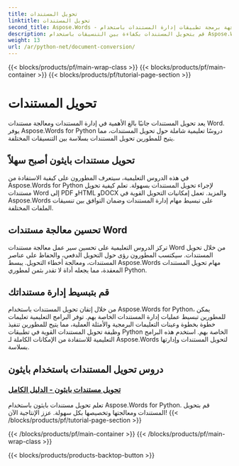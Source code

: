 ```yaml
---
title: تحويل المستندات
linktitle: تحويل المستندات
second_title: Aspose.Words - واجهة برمجة تطبيقات إدارة المستندات باستخدام Python
description: قم بتحويل المستندات بكفاءة بين التنسيقات باستخدام Aspose.Words for Python. قم بتبسيط معالجة مستندات Word وتبسيط مهام إدارة المستندات لديك.
weight: 13
url: /ar/python-net/document-conversion/
---
```


{{< blocks/products/pf/main-wrap-class >}}
{{< blocks/products/pf/main-container >}}
{{< blocks/products/pf/tutorial-page-section >}}

# تحويل المستندات


يعد تحويل المستندات جانبًا بالغ الأهمية في إدارة المستندات ومعالجة مستندات Word. يوفر Aspose.Words for Python دروسًا تعليمية شاملة حول تحويل المستندات، مما يتيح للمطورين تحويل المستندات بسلاسة بين التنسيقات المختلفة.

## تحويل مستندات بايثون أصبح سهلاً

في هذه الدروس التعليمية، سيتعرف المطورون على كيفية الاستفادة من Aspose.Words for Python لإجراء تحويل المستندات بسهولة. تعلم كيفية تحويل مستندات Word إلى PDF وHTML وDOCX والمزيد. تعمل إمكانيات التحويل القوية في Aspose.Words على تبسيط مهام إدارة المستندات وضمان التوافق بين تنسيقات الملفات المختلفة.

## تحسين معالجة مستندات Word

تركز الدروس التعليمية على تحسين سير عمل معالجة مستندات Word من خلال تحويل المستندات. سيكتسب المطورون رؤى حول التحويل الدفعي، والحفاظ على عناصر المستندات، ومعالجة أخطاء التحويل. يبسط Aspose.Words مهام تحويل المستندات المعقدة، مما يجعله أداة لا تقدر بثمن لمطوري Python.

## قم بتبسيط إدارة مستنداتك

من خلال إتقان تحويل المستندات باستخدام Aspose.Words for Python، يمكن للمطورين تبسيط عمليات إدارة المستندات الخاصة بهم. توفر البرامج التعليمية تعليمات خطوة بخطوة وعينات التعليمات البرمجية والأمثلة العملية، مما يتيح للمطورين تنفيذ وظيفة تحويل المستندات القوية في تطبيقات Python الخاصة بهم. استخدم هذه البرامج التعليمية للاستفادة من الإمكانات الكاملة لـ Aspose.Words لتحويل المستندات وإدارتها بسلاسة.

## دروس تحويل المستندات باستخدام بايثون
### [تحويل مستندات بايثون - الدليل الكامل](./python-document-conversion/)
تعلم تحويل مستندات بايثون باستخدام Aspose.Words for Python. قم بتحويل المستندات ومعالجتها وتخصيصها بكل سهولة. عزز الإنتاجية الآن!
{{< /blocks/products/pf/tutorial-page-section >}}

{{< /blocks/products/pf/main-container >}}
{{< /blocks/products/pf/main-wrap-class >}}

{{< blocks/products/products-backtop-button >}}
